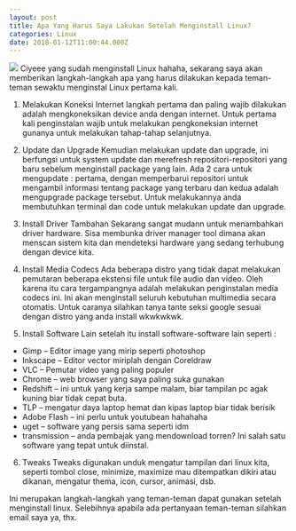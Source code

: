 ```yaml
---
layout: post
title: Apa Yang Harus Saya Lakukan Setelah Menginstall Linux?
categories: Linux
date: 2018-01-12T11:00:44.000Z
---
```

<img src="{{ site.baseurl }}/images/fulls/3.png" class="fit image">
Ciyeee yang sudah menginstall Linux hahaha, sekarang saya akan memberikan langkah-langkah apa yang harus dilakukan kepada teman-teman sewaktu menginstal Linux pertama kali.

1.  Melakukan Koneksi Internet
langkah pertama dan paling wajib dilakukan adalah mengkoneksikan device anda dengan internet. Untuk pertama kali penginstalan wajib untuk melakukan pengkoneksian internet gunanya untuk melakukan tahap-tahap selanjutnya. 


2. Update dan Upgrade
Kemudian melakukan update dan upgrade, ini berfungsi untuk  system update dan merefresh repositori-repositori yang baru sebelum menginstall package yang lain. Ada 2 cara untuk mengupdate : pertama, dengan memperbarui repositori untuk mengambil informasi tentang package yang terbaru dan kedua adalah mengupgrade package tersebut. Untuk melakukannya anda membutuhkan terminal dan code untuk melakukan update dan upgrade.

3. Install Driver Tambahan
Sekarang sangat mudann untuk menambahkan driver hardware. Sisa membunka driver manager tool dimana akan menscan sistem kita dan mendeteksi hardware yang sedang terhubung dengan device kita. 

4. Install Media Codecs
Ada beberapa distro yang tidak dapat melakukan pemutaran beberapa ekstensi file untuk file audio dan video. Oleh karena itu cara tergampangnya adalah melakukan penginstalan media codecs ini. Ini akan menginstall seluruh kebutuhan multimedia secara otomatis. Untuk caranya silahkan tanya tante seksi google sesuai dengan distro yang anda install wkwkwkwk.

5.  Install Software Lain
setelah itu install software-software lain seperti :
- Gimp – Editor image yang mirip seperti photoshop
- Inkscape – Editor vector miriplah dengan Coreldraw 
- VLC – Pemutar video yang paling populer
- Chrome – web browser yang saya paling suka gunakan
- Redshift – ini untuk yang kerja sampe malam, biar tampilan pc agak kuning biar tidak cepat buta.
- TLP – mengatur daya laptop hemat dan kipas laptop biar tidak berisik
- Adobe Flash – ini perlu untuk youtubean hahahaha
- uget – software yang persis sama seperti idm
- transmission – anda pembajak yang mendownload torren? Ini salah satu software yang tepat untuk diinstal.

6. Tweaks
Tweaks digunakan unduk mengatur tampilan dari linux kita, seperti tombol close, minimize, maximize mau ditempatkan dikiri atau dikanan, mengatur thema, icon, cursor, animasi, dsb.

Ini merupakan langkah-langkah yang teman-teman dapat gunakan setelah menginstall linux. Selebihnya apabila ada pertanyaan teman-teman silahkan email saya ya, thx.